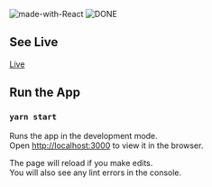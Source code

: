 ![made-with-React](https://img.shields.io/badge/Made%20with-REACT-1f425f.svg)
![DONE](https://img.shields.io/badge/PROJECT-DONE-SUCCESS)

## See Live

[Live](https://impwng-covidtracker-app.netlify.app/)

## Run the App 

### `yarn start`

Runs the app in the development mode.<br />
Open [http://localhost:3000](http://localhost:3000) to view it in the browser.

The page will reload if you make edits.<br />
You will also see any lint errors in the console.







